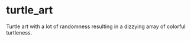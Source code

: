 # turtle_art
Turtle art with a lot of randomness resulting in a dizzying array of colorful turtleness.
